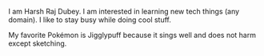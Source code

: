 I am Harsh Raj Dubey. I am interested in learning new tech things (any domain). I like to stay busy while doing cool stuff.

My favorite Pokémon is Jigglypuff because it sings well and does not harm except sketching.
